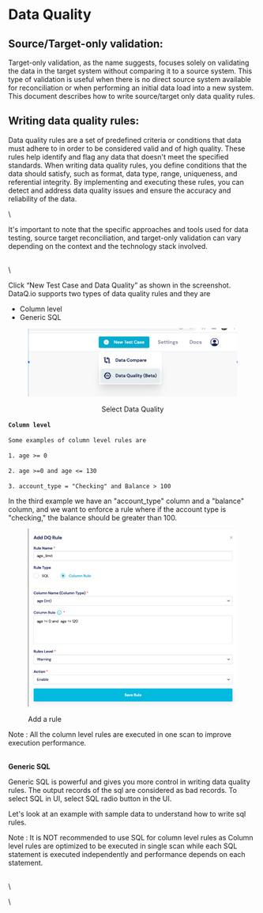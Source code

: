 # Data Quality

## Source/Target-only validation:

Target-only validation, as the name suggests, focuses solely on validating the data in the target system without comparing it to a source system. This type of validation is useful when there is no direct source system available for reconciliation or when performing an initial data load into a new system. This document describes how to write source/target only data quality rules.



## Writing data quality rules:

Data quality rules are a set of predefined criteria or conditions that data must adhere to in order to be considered valid and of high quality. These rules help identify and flag any data that doesn't meet the specified standards. When writing data quality rules, you define conditions that the data should satisfy, such as format, data type, range, uniqueness, and referential integrity. By implementing and executing these rules, you can detect and address data quality issues and ensure the accuracy and reliability of the data.

\


It's important to note that the specific approaches and tools used for data testing, source target reconciliation, and target-only validation can vary depending on the context and the technology stack involved.

\
\


Click “New Test Case and Data Quality” as shown in the screenshot. DataQ.io supports two types of data quality rules and they are&#x20;

* Column level&#x20;
* Generic SQL&#x20;



<div align="center" data-full-width="true">

<figure><img src="../../../.gitbook/assets/S1.png" alt=""><figcaption><p>Select Data Quality</p></figcaption></figure>

</div>

**`Column level`**&#x20;

`Some examples of column level rules are`

`1. age >= 0`

`2. age >=0 and age <= 130`

`3. account_type = "Checking" and Balance > 100`

In the third example we have an "account\_type" column and a "balance" column, and we want to enforce a rule where if the account type is "checking," the balance should be greater than 100.

<figure><img src="../../../.gitbook/assets/S2.png" alt=""><figcaption><p>Add a rule</p></figcaption></figure>

Note : All the column level rules are executed in one scan to improve execution performance.&#x20;

\
**Generic SQL**

Generic SQL is powerful and gives you more control in writing data quality rules. The output records of the sql are considered as bad records. To select SQL in UI, select SQL radio button in the UI.&#x20;

Let's look at an example with sample data to understand how to write sql rules.&#x20;

Note : It is NOT recommended to use SQL for column level rules as Column level rules are optimized to be executed in single scan while each SQL statement is executed independently and performance depends on each statement.&#x20;

\
\


\
